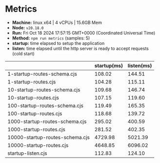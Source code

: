 # Metrics
* __Machine:__ linux x64 | 4 vCPUs | 15.6GB Mem
* __Node:__ `v20.18.0`
* __Run:__ Fri Oct 18 2024 17:57:15 GMT+0000 (Coordinated Universal Time)
* __Method:__ `npm run metrics` (samples: 5)
* __startup:__ time elapsed to setup the application
* __listen:__ time elapsed until the http server is ready to accept requests (cold start)

| | startup(ms) | listen(ms) |
|-| -       | -      |
| 1-startup-routes-schema.cjs | 108.02 | 144.51 |
| 1-startup-routes.cjs | 104.28 | 115.11 |
| 10-startup-routes-schema.cjs | 109.68 | 146.74 |
| 10-startup-routes.cjs | 107.15 | 119.60 |
| 100-startup-routes-schema.cjs | 119.49 | 165.35 |
| 100-startup-routes.cjs | 118.68 | 139.72 |
| 1000-startup-routes-schema.cjs | 295.02 | 400.59 |
| 1000-startup-routes.cjs | 281.52 | 402.35 |
| 10000-startup-routes-schema.cjs | 4729.98 | 5021.39 |
| 10000-startup-routes.cjs | 4648.85 | 6096.02 |
| startup-listen.cjs | 112.83 | 124.10 |
